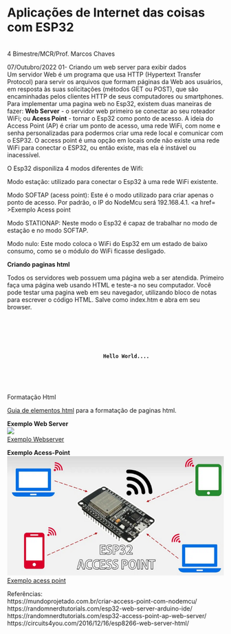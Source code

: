 <h1>Aplicações de Internet das coisas com ESP32</h1>
<BR>4 Bimestre/MCR/Prof. Marcos Chaves

<P>07/Outubro/2022
01- Criando um web server para exibir dados
<BR>Um servidor Web é um programa que usa HTTP (Hypertext Transfer Protocol) para servir os arquivos que formam páginas da Web aos usuários, em resposta às suas solicitações (métodos GET ou POST), que são encaminhadas pelos clientes HTTP de seus computadores ou smartphones.
Para implementar uma pagina web no Esp32, existem duas maneiras de fazer: <b>Web Server</b> - o servidor web primeiro se conectar ao seu roteador WiFi; ou <b>Acess Point</b> - tornar o Esp32 como ponto de acesso.
A ideia do Access Point (AP) é criar um ponto de acesso, uma rede WiFi, com nome e senha personalizadas para podermos criar uma rede local e comunicar com o ESP32. 
O access point é uma opção em locais onde não existe uma rede WiFi para conectar o ESP32, ou então existe, mas ela é instável ou inacessível.

O Esp32 disponiliza 4 modos diferentes de Wifi:

Modo estação:  utilizado para conectar o Esp32 à uma rede WiFi existente. 

Modo SOFTAP (acess point): Este é o modo utilizado para criar apenas o ponto de acesso. Por padrão, o IP do NodeMcu será 192.168.4.1. <a href= >Exemplo Acess point</a>

Modo STATIONAP: Neste modo o Esp32 é capaz de trabalhar no modo de estação e no modo SOFTAP.

Modo nulo: Este modo coloca o WiFi do Esp32 em um estado de baixo consumo, como se o módulo do WiFi ficasse desligado.

<P><b>Criando paginas html</B></p>
Todos os servidores web possuem uma página web a ser atendida. Primeiro faça uma página web usando HTML e teste-a no seu computador.
Você pode testar uma pagina web em seu navegador, utilizando bloco de notas para escrever o código HTML. Salve como index.htm e abra em seu browser.
<code><HTML>
	<HEAD>
		<TITLE>My first web page</TITLE>
	</HEAD>
<BODY>
	<CENTER>
		<B>Hello World.... </B>
	</CENTER>	
</BODY>
</HTML>
</code>

Formatação Html

<a href=https://www.w3schools.com/htmL/default.asp>Guia de elementos html</a> para a formatação de paginas html.

<P><P>
  <b>Exemplo Web Server</b><BR>
  <img src=https://i0.wp.com/randomnerdtutorials.com/wp-content/uploads/2018/07/esp32-we-server.jpg?resize=524%2C276&quality=100&strip=all&ssl=1>
  <BR><a href=https://github.com/mchavesferreira/mcr/blob/main/esp32_iot/webserver/webserver.ino>Exemplo Webserver</a>

<P><P>
  <b>Exemplo Acess-Point</b><BR>
  <img src=imagens/acesspoint.png>
  <BR><a href= https://github.com/mchavesferreira/mcr/blob/main/esp32_iot/acess_point/acess_point.ino>Exemplo acess point</a>

   <P><P>
Referências:
<BR>https://mundoprojetado.com.br/criar-access-point-com-nodemcu/
<BR>https://randomnerdtutorials.com/esp32-web-server-arduino-ide/
<br> https://randomnerdtutorials.com/esp32-access-point-ap-web-server/
<br> https://circuits4you.com/2016/12/16/esp8266-web-server-html/
